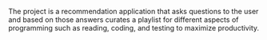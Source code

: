 The project is a recommendation application that asks questions to the user and based on those answers curates a playlist for different aspects of programming such as reading, coding, and testing to maximize productivity.
